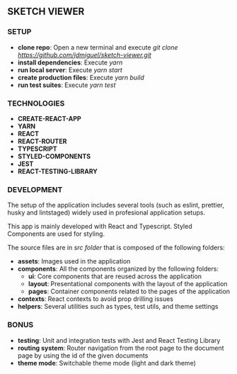 ## SKETCH VIEWER

### SETUP

- **clone repo**: Open a new terminal and execute _git clone https://github.com/jdmiguel/sketch-viewer.git_
- **install dependencies**: Execute _yarn_
- **run local server**: Execute _yarn start_
- **create production files**: Execute _yarn build_
- **run test suites**: Execute _yarn test_

### TECHNOLOGIES

- **CREATE-REACT-APP**
- **YARN**
- **REACT**
- **REACT-ROUTER**
- **TYPESCRIPT**
- **STYLED-COMPONENTS**
- **JEST**
- **REACT-TESTING-LIBRARY**

### DEVELOPMENT

The setup of the application includes several tools (such as eslint, prettier, husky and lintstaged) widely used in profesional application setups.

This app is mainly developed with React and Typescript. Styled Components are used for styling.

The source files are in _src folder_ that is composed of the following folders:

- **assets**: Images used in the application
- **components**: All the components organized by the following folders:
  - **ui**: Core components that are reused across the application
  - **layout**: Presentational components with the layout of the application
  - **pages**: Container components related to the pages of the application
- **contexts**: React contexts to avoid prop drilling issues
- **helpers**: Several utilities such as types, test utils, and theme settings

### BONUS

- **testing**: Unit and integration tests with Jest and React Testing Library
- **routing system**: Router navigation from the root page to the document page by using the id of the given documents
- **theme mode**: Switchable theme mode (light and dark theme)
